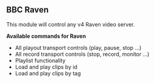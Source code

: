 ## BBC Raven

This module will control any v4 Raven video server.

**Available commands for Raven**

* All playout transport controls (play, pause, stop ...)
* All record transport controls (stop, record, monitor ...)
* Playlist functionality
* Load and play clips by id
* Load and play clips by tag

